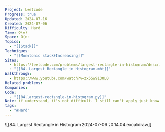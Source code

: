 ```yaml
---
Project: Leetcode
Progress: true
Updated: 2024-07-16
Created: 2024-07-06
Difficulty: Hard
Time: O(n)
Space: O(n)
Topics:
  - "[[Stack]]"
Techniques:
  - "[[Monotonic stack#Increasing]]"
Sites:
  - https://leetcode.com/problems/largest-rectangle-in-histogram/description/
  - "[[84. Largest Rectangle in Histogram.mht]]"
Walkthrough:
  - https://www.youtube.com/watch?v=zx5Sw9130L0
Related problems: 
Companies: 
Code:
  - "[[84.largest-rectangle-in-histogram.py]]"
Note: if understand, it's not difficult. I still can't apply just know how to fix it.
tags:
  - "#Hard"
---
```


![[84. Largest Rectangle in Histogram 2024-07-06 20.14.04.excalidraw]]